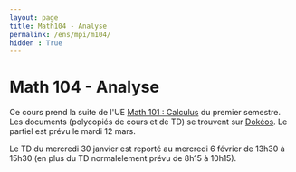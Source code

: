 ```yaml
---
layout: page
title: Math104 - Analyse
permalink: /ens/mpi/m104/
hidden : True
---
```



# Math 104 - Analyse

Ce cours prend la suite de l'UE [Math 101 : Calculus](../m101/) du premier semestre. Les documents (polycopiés de cours et de TD) se trouvent sur [Dokéos](http://formation.u-psud.fr). Le partiel est prévu le mardi 12 mars. 

Le TD du mercredi 30 janvier est reporté au mercredi 6 février de 13h30 à 15h30 (en plus du TD normalelement prévu de 8h15 à 10h15). 
